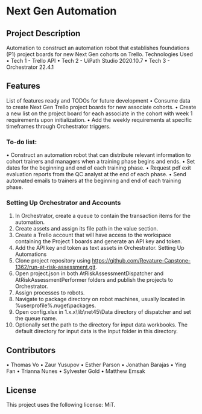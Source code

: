 # <strong> Next Gen Automation </strong> #

## <strong> Project Description </strong> ##

Automation to construct an automation robot that establishes foundations (P1) project boards for new Next Gen cohorts on Trello.
Technologies Used
•	Tech 1 - Trello API
•	Tech 2 - UiPath Studio 2020.10.7
•	Tech 3 - Orchestrator 22.4.1

## <strong> Features </strong>

List of features ready and TODOs for future development
•	Consume data to create Next Gen Trello project boards for new associate cohorts.
•	Create a new list on the project board for each associate in the cohort with week 1 requirements upon initialization.
•	Add the weekly requirements at specific timeframes through Orchestrator triggers.

### <strong> To-do list: </strong>
•	Construct an automation robot that can distribute relevant information to cohort trainers and managers when a training phase begins and ends.
•	Set dates for the beginning and end of each training phase.
•	Request pdf exit evaluation reports from the QC analyst at the end of each phase.
•	Send automated emails to trainers at the beginning and end of each training phase.

### <strong> Setting Up Orchestrator and Accounts </strong>
1.	In Orchestrator, create a queue to contain the transaction items for the automation.
2.	Create assets and assign its file path in the value section.
3.	Create a Trello account that will have access to the workspace containing the Project 1 boards and generate an API key and token.
4.	Add the API key and token as text assets in Orchestrator.
Setting Up Automations
1.	Clone project repository using https://github.com/Revature-Capstone-1362/run-at-risk-assessment.git.
2.	Open project.json in both AtRiskAssessmentDispatcher and AtRiskAssessmentPerformer folders and publish the projects to Orchestrator.
3.	Assign processes to robots.
4.	Navigate to package directory on robot machines, usually located in %userprofile%.nuget\packages.
5.	Open config.xlsx in 1.x.x\lib\net45\Data directory of dispatcher and set the queue name.
6.	Optionally set the path to the directory for input data workbooks. The default directory for input data is the Input folder in this directory.

## Contributors ##
•	Thomas Vo
•	Zaur Yusupov
•	Esther Parson
•	Jonathan Barajas
•	Ying Fan
•	Trianna Nunes
•	Sylvester Gold
•	Matthew Emsak

## License ##
This project uses the following license: MiT.

